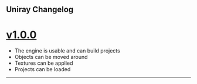 ## Uniray Changelog

# [v1.0.0]

- The engine is usable and can build projects
- Objects can be moved around
- Textures can be applied
- Projects can be loaded

---

[v1.0.0]: https://git.s2.rpn.ch/ComtesseE1/uniray/-/tags/v1.0.0